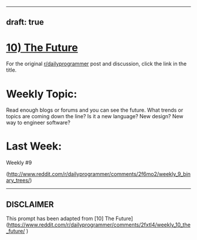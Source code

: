 ---
draft: true
----

# [10) The Future](https://www.reddit.com/r/dailyprogrammer/comments/2fxtl4/weekly_10_the_future/)

For the original [r/dailyprogrammer](https://www.reddit.com/r/dailyprogrammer/) post and discussion, click the link in the title.

# Weekly Topic:
Read enough blogs or forums and you can see the future. What trends or topics are coming down the line? Is it a new language? New design? New way to engineer software?

# Last Week:
Weekly #9

(http://www.reddit.com/r/dailyprogrammer/comments/2f6mo2/weekly_9_binary_trees/)

----
## **DISCLAIMER**
This prompt has been adapted from [10] The Future](https://www.reddit.com/r/dailyprogrammer/comments/2fxtl4/weekly_10_the_future/
)
